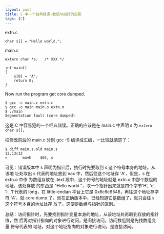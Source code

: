 ```yaml
---
layout: post
title: C 中一个经典错误·数组与指针的区别
tags: [C]
---
```


extn.c

    char s[] = "Hello world.";

main.c

    extern char *s;   /* XXX */

    int main()
    {
        s[0] = 'A';
        return 0;
    }

Now run the program get core dumped.

    $ gcc -c main.c extn.c
    $ gcc -o main main.o extn.o
    $ ./main
    Segmentation fault (core dumped)

这是 C 中容易犯的一个经典错误。正确的应该是在 main.c 中声明 s 为
`extern char s[];`

把修改前后的 main.c 分别 gcc -S 编译成汇编，一比较就清楚了：

    $ diff main.s.old main.s
    12,13c12
    <       movb    $65, s

可见：错误版本中 s 声明为指针后，执行时先要取到 s 这个符号本身的地址，从该地
址处取出 s 代表的地址放到 eax 中，然后往这个地址存 'A'，但是，s 在 extn.o 中作
为数组存放在 .text 段中，这个符号的地址就是 extn.o 中那个数组的地址，该处存放
的东西是 "Hello world."，取一个指针出来就是四个字节'H', 'e', 'l', 'l'代表的
long，在 little-endian 平台上它是 0x6c6c6548，再往这个地址存字符 'A'，就 core
dump 了。而在正确版本中，已经知道它是数组了，就只会往 s 这个符号本身的地址处存
放了。这便是数组与指针的区别。

总结：访问指针时，先要找到指针变量本身的地址，从该地址处再取到存放的指针值，然
后再对指针指向的对象进行访问，是间接访问。访问数组则是先找数组变量 符号代表的
地址，对这个地址指向的对象进行访问，是直接访问。
